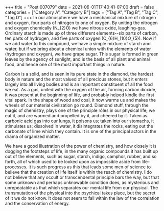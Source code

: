 +++
title = "Post 007079"
date = 2021-06-01T17:40:41-07:00
draft = false
categories = ["Category A", "Category B"]
tags = ["Tag A", "Tag B", "Tag C", "Tag D"]
+++
In our atmosphere we have a mechanical mixture of nitrogen and oxygen, four parts of nitrogen to one of oxygen. By uniting the nitrogen and oxygen chemically (N_{2}O) we have nitrous oxide, laughing-gas. Ordinary starch is made up of three different elements--six parts of carbon, ten parts of hydrogen, and five parts of oxygen (C_{6}H_{10}O_{5}). Now if we add water to this compound, we have a simple mixture of starch and water, but if we bring about a chemical union with the elements of water (hydrogen and oxygen), we have grape sugar. This sugar is formed in green leaves by the agency of sunlight, and is the basis of all plant and animal food, and hence one of the most important things in nature.

Carbon is a solid, and is seen in its pure state in the diamond, the hardest body in nature and the most valued of all precious stones, but it enters largely into all living bodies and is an important constituent of all the food we eat. As a gas, united with the oxygen of the air, forming carbon dioxide, it was present at the beginning of life, and probably helped kindle the first vital spark. In the shape of wood and coal, it now warms us and makes the wheels of our material civilization go round. Diamond stuff, through the magic of chemistry, plays one of the principle rôles in our physical life; we eat it, and are warmed and propelled by it, and cheered by it. Taken as carbonic acid gas into our lungs, it poisons us; taken into our stomachs, it stimulates us; dissolved in water, it disintegrates the rocks, eating out the carbonate of lime which they contain. It is one of the principal actors in the drama of organized matter.

We have a good illustration of the power of chemistry, and how closely it is dogging the footsteps of life, in the many organic compounds it has built up out of the elements, such as sugar, starch, indigo, camphor, rubber, and so forth, all of which used to be looked upon as impossible aside from life-processes. It is such progress as this that leads some men of science to believe that the creation of life itself is within the reach of chemistry. I do not believe that any occult or transcendental principle bars the way, but that some unknown and perhaps unknowable condition does, as mysterious and unrepeatable as that which separates our mental life from our physical. The transmutation of the physical into the psychical takes place, but the secret of it we do not know. It does not seem to fall within the law of the correlation and the conservation of energy.
